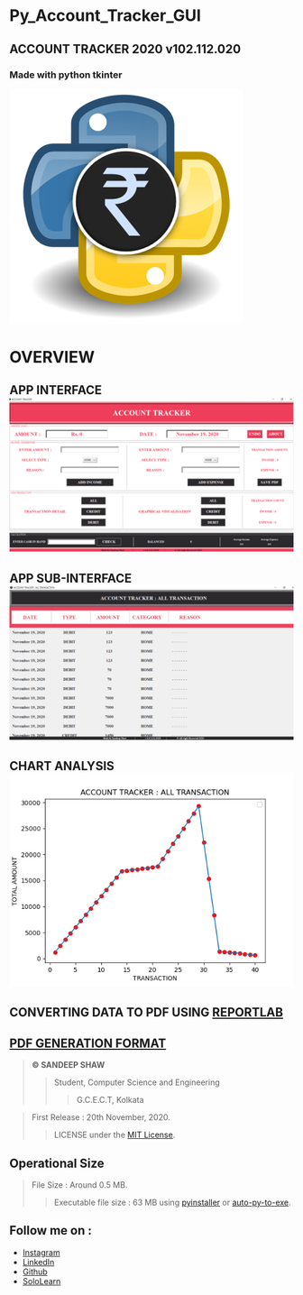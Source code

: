 # Py_Account_Tracker_GUI
## ACCOUNT TRACKER 2020 v102.112.020
### Made with python tkinter


![alt text](https://github.com/sandeep-shaw10/Py_Account_Tracker_GUI/blob/main/Account%20Tracker%202020/images/rupiyaPYsa.png?raw=true)

# OVERVIEW
## APP INTERFACE![MAIN WINDOW](https://github.com/sandeep-shaw10/Py_Account_Tracker_GUI/blob/main/GITHUB_PY_1.png?raw=true)
## APP SUB-INTERFACE![SETUP WINDOW](https://github.com/sandeep-shaw10/Py_Account_Tracker_GUI/blob/main/GITHUB_PY_2.png?raw=true)
## CHART ANALYSIS![Matplotlib Chart](https://github.com/sandeep-shaw10/Py_Account_Tracker_GUI/blob/main/Figure_1.png?raw=true)
## CONVERTING DATA TO PDF USING [REPORTLAB](https://www.reportlab.com/docs/reportlab-userguide.pdf)
## [PDF GENERATION FORMAT](https://github.com/sandeep-shaw10/Py_Account_Tracker_GUI/blob/main/myAccount20112020000830.pdf)


> **© SANDEEP SHAW**
>> Student, Computer Science and Engineering
>>> G.C.E.C.T, Kolkata


>First Release : 20th November, 2020.
>>LICENSE under the [MIT License](LICENSE).

## Operational Size 
>File Size : Around 0.5 MB.
>>Executable file size : 63 MB using [pyinstaller](https://www.youtube.com/watch?v=UZX5kH72Yx4) or [auto-py-to-exe](https://www.youtube.com/watch?v=OZSZHmWSOeM).



## Follow me on :
* [Instagram](https://www.instagram.com/san_deep_10/)
* [LinkedIn](https://www.linkedin.com/in/sandeep-shaw-b47b47158/)
* [Github](https://github.com/sandeep-shaw10)
* [SoloLearn](https://www.sololearn.com/Profile/15625221)


